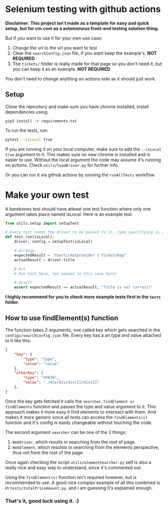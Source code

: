 # Selenium testing with github actions
__Disclaimer: This project isn't made as a template for easy and quick setup, but for cm.com as a autonomous front-end testing solution thing.__

But if you want to use it for your own use case:
1. Change the url to the url you want to test
2. Clear the ``searchConfig.json`` file, if you want keep the example's. __NOT REQUIRED__
3. The ``tickets/`` folder is really made for that page so you don't need it, but you can keep it as an example. __NOT REQUIRED__

You don't need to change anything on actions side as it should just work.

## Setup
Clone the repository and make sure you have chrome installed, install dependencies using: 
```
pip3 install -r requirements.txt
```

To run the tests, run:
```sh
pytest --isLocal true
```
If you are running it on your local computer, make sure to add the ``--isLocal true`` argument to it. This makes sure no new chrome is installed and is easier to use. Without the local argument the code may assume it's running on actions. Check ``utils/loadDriver.py`` for further info.

Or you can run it via github actions by running the ``runAllTests`` workflow.

# Make your own test
A barebones test should have atleast one test function where only one argument takes place named isLocal.
Here is an example test.
```py
from utils.setup import setupTest

# Every test needs the driver to be passed to it, type specifiying is not necessary
def test_run(isLocal):
    driver, config = setupTest(isLocal)

    # Arrange
    expectedResult = "Yourticketprovider | Ticketshop"
    actualResult = driver.title

    # Act
    # Run test here, not needed in this case here!

    # Assert
    assert expectedResult == actualResult, "Title is not correct!"
```
__I highly recommend for you to check more example tests first in the ``tests`` folder.__

## How to use findElement(s) function
The function takes 2 arguments, one called key which gets searched in the ``configs/searchConfig.json`` file.
Every key has a an type and value attached to it like this:
```json
{
    "key": {
        "type": "type",
        "value": "value"
    },
    "otherKey": {
        "type": "XPATH",
        "value": "./div/div/div[2]/div[2]"
    },
}
```
Once the key gets fetched it calls the ``searcher.findElement or findElements`` function and passes the type and value argument to it.
This approach makes it more easy it find elements to intereact with them.
And makes it more generic since all tests can access the ``findElements(s)`` function and it's config is easily changeable without touching the code.

The second argument ``searcher`` can be one of the 2 things:
1. ``WebDriver``, which results in searching from the root of page.
2. ``WebElement``, which resulsts in searching from the elements perspective, thus not from the root of the page.

Once again checking the script ``utils/elementSearcher.py`` self is also a really nice and easy way to understand, since it's commented out.

Using the ``findElement(s)`` function isn't required however, but is recommended to use. A good nice complex example of all this combined is in ``tests/totalPriceAmount.py``, and i am guessing it's explained enough.


### That's it, good luck using it. :)
